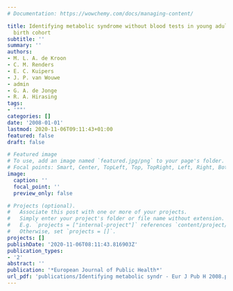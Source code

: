 ```yaml
---
# Documentation: https://wowchemy.com/docs/managing-content/

title: Identifying metabolic syndrome without blood tests in young adults - The Terneuzen
  birth cohort
subtitle: ''
summary: ''
authors:
- M. L. A. de Kroon
- C. M. Renders
- E. C. Kuipers
- J. P. van Wouwe
- admin
- G. A. de Jonge
- R. A. Hirasing
tags:
- '""'
categories: []
date: '2008-01-01'
lastmod: 2020-11-06T09:11:43+01:00
featured: false
draft: false

# Featured image
# To use, add an image named `featured.jpg/png` to your page's folder.
# Focal points: Smart, Center, TopLeft, Top, TopRight, Left, Right, BottomLeft, Bottom, BottomRight.
image:
  caption: ''
  focal_point: ''
  preview_only: false

# Projects (optional).
#   Associate this post with one or more of your projects.
#   Simply enter your project's folder or file name without extension.
#   E.g. `projects = ["internal-project"]` references `content/project/deep-learning/index.md`.
#   Otherwise, set `projects = []`.
projects: []
publishDate: '2020-11-06T08:11:43.816903Z'
publication_types:
- '2'
abstract: ''
publication: '*European Journal of Public Health*'
url_pdf: 'publications/Identifying metabolic syndr - Eur J Pub H 2008.pdf'
---
```

